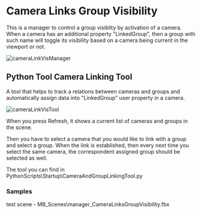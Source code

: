 # Camera Links Group Visibility

This is a manager to control a group visiblity by activation of a camera. When a camera has an additional property "LinkedGroup", then a group with such name will toggle its visibility based on a camera being current in the viewport or not.

![cameraLinkVisManager](../Plugins/cameraLinkVis\_manager.jpg)

## Python Tool Camera Linking Tool

A tool that helps to track a relations between cameras and groups and automatically assign data into "LinkedGroup" user property in a camera.

![cameraLinkVisTool](../Plugins/cameraLinkVis\_tool.jpg)

When you press Refresh, it shows a current list of cameras and groups in the scene.

Then you have to select a camera that you would like to link with a group and select a group. When the link is established, then every next time you select the same camera, the correspondent assigned group should be selected as well.

The tool you can find in PythonScripts\Startup\CameraAndGroupLinkingTool.py

### Samples

test scene - MB\_Scenes\manager\_CameraLinksGroupVisibility.fbx
